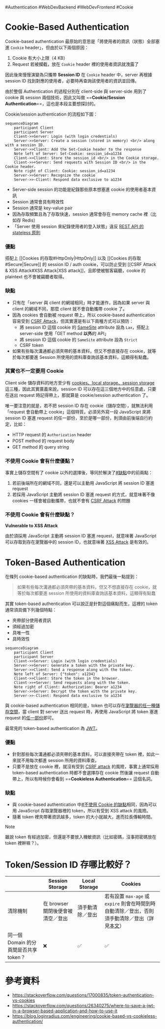 #Authentication #WebDevBackend #WebDevFrontend #Cookie

# Cookie-Based Authentication

Cookie-based authentication 最原始的意思是「將使用者的資訊（狀態）全部塞進 `Cookie` header」，但由於以下兩個原因：

1. Cookie 有大小上限（4 KB）
2. Request 若被攔截，放在 `Cookie` header 裡的使用者資訊就洩露了

因此後來慢慢演變為只攜帶 **Session ID** 在 `Cookie` header 中，server 再根據 session ID 找到對應的使用者，必要時再查詢該使用者的資訊並回傳。

由於整個 Authentication 的過程分別在 client-side 與 server-side 用到了 cookie 與 session 兩個技術，因此又叫做 ==**Cookie/Session Authentication**==，這也是本段主要想探討的。

Cookie/session authentication 的流程如下圖：

```mermaid
sequenceDiagram
    participant Client
    participant Server
    Client->>Server: Login (with login credentials)
    Server->>Server: Create a session (stored in memory) <br/> along with a session ID.
    Server->>Client: Add the Set-Cookie header to the response
    Note left of Server: Set-Cookie: session_id=a1234
    Client->>Client: Store the session_id <br/> in the Cookie storage.
    Client->>+Server: Send requests with Session ID <br/> in the Cookie header.
    Note right of Client: Cookie: session_id=a1234
    Server->>Server: Recognize the cookie
    Server->>-Client: Respond data exclusive to a1234
```

- Server-side session 的功能是紀錄那些原本想塞進 cookie 的使用者基本資訊
- Session 通常會具有時效性
- Session 通常是 key-value pair
- 因為存取頻繁且為了存取快速，session 通常會存在 memory cache 裡（比如存 Redis）
- 「Server 使用 session 來紀錄使用者的登入狀態」違反 [REST API 的 stateless 原則](</Web Development/REST API.md#Statelessness>)

### 優點

搭配上 [[Cookies 的存取#HttpOnly|HttpOnly]] 以及 [[Cookies 的存取#Secure|Secure]] 的 session ID / auth cookie，可以防止受到 [[CSRF Attack & XSS Attack#XSS Attack|XSS attack]]，且即使被駭客竊聽，cookie 的 plaintext 也不會被竊聽者取得。

### 缺點

- 只有在「server 與 client 的網域相同」時才能運作，因為如果 server 與 client 的網域不同，那麼 client 就不會自動攜帶 cookie 了。
- 因為 cookies 會自動被 request 帶上，所以 cookie-based authentication 容易受到 [CSRF Attack](</Network/CSRF Attack & XSS Attack.md#CSRF Attack>)，但其實還是有以下兩種方式可以預防：
    - 將 session ID 這個 cookie 的 [SameSite](</Web Development/Cookies/Cookies 的存取.md#SameSite>) attribute 設為 `Lax`，搭配上 server-side 使用「GET method **以外**的 API」
    - 將 session ID 這個 cookie 的 `SameSite` attribute 設為 `Strict`
    - CSRF token
- 如果有些每次溝通都必須夾帶的基本資料，但又不想直接存在 cookie，就等於每次都要進 Session 所使用的資料庫查詢該基本資料，這顯得有點蠢。

### 其實也不一定要用 Cookie

Client side 儲存資料的地方至少有 [cookies、local storage、session storage](</Web Development/瀏覽器中的儲存空間.draft.md>) 這三種，因此其實廣義來說，session ID 可以存在這三個地方中的任意處，只要在送出 request 時記得帶上，那就算是 cookie/session authentication 了。

唯一要注意的就是，若不把 session ID 存在 cookie（儲存空間），就無法利用「request 會自動帶上 cookie」這個特質，必須另外寫一段 JavaScript 來將 session ID 塞進 request 的任一部份，至於是哪一部份，則須由前後端自行約定，比如：

- HTTP request 的 `Authorization` header
- POST method 的 request body
- GET method 的 query string

### 不使用 Cookie 會有什麼優點？

事實上儲存空間有了 cookie 以外的選擇後，等同於解決了[#缺點](</./Web Development/Cookie-Based Authentication vs. Token-Based Authentication.md#缺點>)中的前兩點：

1. 若前後端所在的網域不同，還是可以主動用 JavaScript 將 session ID 塞進 request
2. 若採用 JavaScript 主動將 session ID 塞進 request 的方式，就意味著不像 cookies 一樣會被自動攜帶，也就不會有 [CSRF Attack](</Network/CSRF Attack & XSS Attack.md#CSRF Attack>) 的問題

### 不使用 Cookie 會有什麼缺點？

**Vulnerable to XSS Attack**

由於須採用 JavaScript 主動將 session ID 塞進 request，就意味著 JavaScript 可以存取到存在瀏覽器中的 session ID，也就意味著 [XSS Attack](</Network/CSRF Attack & XSS Attack.md#XSS Attack>) 是有效的。

# Token-Based Authentication

在條列 cookie-based authentication 的缺點時，我們最後一點提到：

>如果有些每次溝通都必須夾帶的基本資料，但又不想直接存在 cookie，就等於每次都要進 session 所使用的資料庫查詢該基本資料，這顯得有點蠢

其實 token-based authentication 可以說正是針對這個痛點而生，這裡的 token 通常須具備下列幾個特點：

- 夾帶部分使用者資訊
- 須經過加密
- 具唯一性
- 具時效性

```mermaid
sequenceDiagram
    participant Client
    participant Server
    Client->>Server: Login (with login credentials)
    Server->>Server: Generate a token with the private key.
    Server->>Client: Send a response along with the token.
    Note left of Server: {"token": a1234}
    Client->>Client: Store the token in the browser.
    Client->>+Server: Send requests along with the token.
    Note right of Client: Authorization: Bearer a1234
    Server->>Server: Decrypt the token with the private key.
    Server->>-Client: Respond data exclusive to a1234
```

與 cookie-based authentication 相同的是，token 也可以存在[瀏覽器的任一種儲存空間](</Web Development/瀏覽器中的儲存空間.draft.md>)，當 client 對 server 送出 request 時，再使用 JavaScript 將 token 塞進 request 的[任一部份](</./Web Development/Authentication - Cookie-Based vs. Token-Based.md#其實也不一定要用 Cookie>)即可。

最常見的 token-based authentication 為 [JWT](</Web Development/JWT.draft.md>)。

### 優點

- 針對那些每次溝通都必須夾帶的基本資料，可以直接夾帶在 token 裡，如此一來就不用每次都進 session 所用的資料庫查。
- 只要不是放在 cookie 裡，就沒有受到 [CSRF attack](</Network/CSRF Attack & XSS Attack.md#CSRF Attack>) 的風險，事實上通常採用 token-based authentication 時都不會選擇存在  cookie 然後讓 request 自動帶上，所以有時候你會看到 ==**Cookieless Authentication**== 這個名詞。

### 缺點

- 與 cookie-based authentication 中[#不使用 Cookie 的缺點](</./Web Development/Cookie-Based Authentication vs. Token-Based Authentication.md#不使用 Cookie 的缺點>)相同，因為可以用 JavaScript 存取瀏覽器裡的 token，所以有受到 XSS attack 的風險。
- 隨著 token 裡夾帶著資訊越多，token 的大小就越大，進而拉長傳輸時間。

>[!Note]
>雖說 token 有經過加密，但還是不要放入機敏資訊（比如密碼，沒事把密碼放在 token 裡幹嘛？）。

# Token/Session ID 存哪比較好？

| |Session Storage|Local Storage|Cookies|
|---|---|---|---|
|清除機制|在 browser 關閉後便會被清空／登出|須手動清除／登出|若有設置 `max-age` 或 `expire` 則會在時間到時自動清除／登出，否則須手動清除／登出（詳見[本文](</Web Development/Cookies/Cookies 的存取.md#expires>)）|
|同一個 Domain 的分頁間是否共享 token？|❌|✅|✅|

# 參考資料

- <https://stackoverflow.com/questions/17000835/token-authentication-vs-cookies>
- <https://stackoverflow.com/questions/26340275/where-to-save-a-jwt-in-a-browser-based-application-and-how-to-use-it>
- <https://blog.loginradius.com/engineering/cookie-based-vs-cookieless-authentication/>
